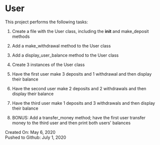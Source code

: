 # User

This project performs the following tasks:

1. Create a file with the User class, including the __init__ and make_deposit methods

2. Add a make_withdrawal method to the User class

3. Add a display_user_balance method to the User class

4. Create 3 instances of the User class

5. Have the first user make 3 deposits and 1 withdrawal and then display their balance

6. Have the second user make 2 deposits and 2 withdrawals and then display their balance

7. Have the third user make 1 deposits and 3 withdrawals and then display their balance

8. BONUS: Add a transfer_money method; have the first user transfer money to the third user and then print both users' balances

Created On: May 6, 2020\
Pushed to Github: July 1, 2020